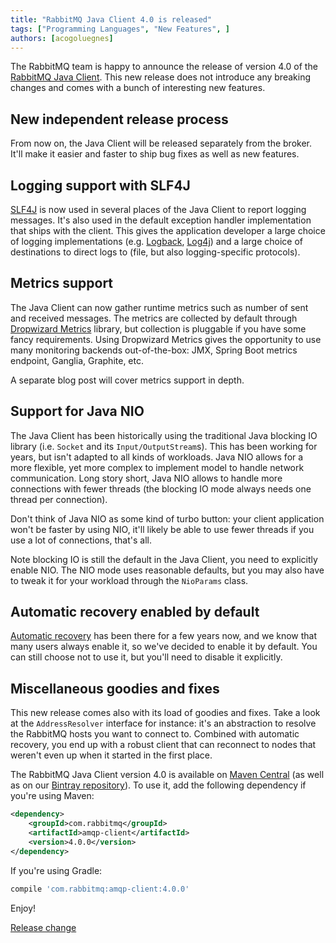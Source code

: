 ```yaml
---
title: "RabbitMQ Java Client 4.0 is released"
tags: ["Programming Languages", "New Features", ]
authors: [acogoluegnes]
---
```


The RabbitMQ team is happy to announce the release of version 4.0 of the [RabbitMQ Java Client](http:/docs/api-guide). This new release does not introduce any breaking changes and comes with a bunch of interesting new features.

<!-- truncate -->

## New independent release process

From now on, the Java Client will be released separately from the broker. It'll make it easier and faster to ship bug fixes as well as new features.

## Logging support with SLF4J

[SLF4J](http://www.slf4j.org/) is now used in several places of the Java Client to report logging messages. It's also used in the default exception handler implementation that ships with the client. This gives the application developer a large choice of logging implementations (e.g. [Logback](http://logback.qos.ch/), [Log4j](http://logging.apache.org/log4j/2.x/)) and a large choice of destinations to direct logs to (file, but also logging-specific protocols).

## Metrics support

The Java Client can now gather runtime metrics such as number of sent and received messages. The metrics are collected by default through [Dropwizard Metrics](http://metrics.dropwizard.io/) library, but collection is pluggable if you have some fancy requirements. Using Dropwizard Metrics gives the opportunity to use many monitoring backends out-of-the-box: JMX, Spring Boot metrics endpoint, Ganglia, Graphite, etc.

A separate blog post will cover metrics support in depth.

## Support for Java NIO

The Java Client has been historically using the traditional Java blocking IO library (i.e. `Socket` and its `Input/OutputStream`s). This has been working for years, but isn't adapted to all kinds of workloads. Java NIO allows for a more flexible, yet more complex to implement model to handle network communication. Long story short, Java NIO allows to handle more connections with fewer threads (the blocking IO mode always needs one thread per connection).

Don't think of Java NIO as some kind of turbo button: your client application won't be faster by using NIO, it'll likely be able to use fewer threads if you use a lot of connections, that's all.

Note blocking IO is still the default in the Java Client, you need to explicitly enable NIO. The NIO mode uses reasonable defaults, but you may also have to tweak it for your workload through the `NioParams` class.

## Automatic recovery enabled by default

[Automatic recovery](http:/docs/api-guide#recovery) has been there for a few years now, and we know that many users always enable it, so we've decided to enable it by default. You can still choose not to use it, but you'll need to disable it explicitly.

## Miscellaneous goodies and fixes

This new release comes also with its load of goodies and fixes. Take a look at the `AddressResolver` interface for instance: it's an abstraction to resolve the RabbitMQ hosts you want to connect to. Combined with automatic recovery, you end up with a robust client that can reconnect to nodes that weren't even up when it started in the first place.

The RabbitMQ Java Client version 4.0 is available on [Maven Central](http://search.maven.org/#search%7Cga%7C1%7Cg%3A%22com.rabbitmq%22%20AND%20a%3A%22amqp-client%22) (as well as on our [Bintray repository](https://bintray.com/rabbitmq/maven/com.rabbitmq%3Aamqp-client)). To use it, add the following dependency if you're using Maven:

```xml
<dependency>
    <groupId>com.rabbitmq</groupId>
    <artifactId>amqp-client</artifactId>
    <version>4.0.0</version>
</dependency>
```

If you're using Gradle:

```groovy
compile 'com.rabbitmq:amqp-client:4.0.0'
```

Enjoy!

[Release change](https://github.com/rabbitmq/rabbitmq-java-client/releases/tag/v4.0.0)
